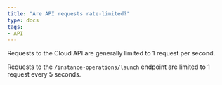```yaml
---
title: "Are API requests rate-limited?"
type: docs
tags:
- API
---
```


Requests to the Cloud API are generally limited to 1 request per second.

Requests to the `/instance-operations/launch` endpoint are limited to 1
request every 5 seconds.
